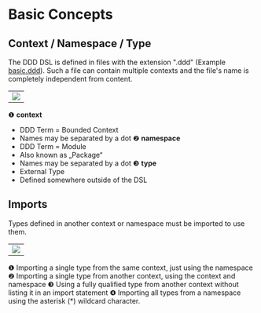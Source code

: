 # Basic Concepts

## Context / Namespace / Type
The DDD DSL is defined in files with the extension ".ddd" (Example [basic.ddd](basic.ddd)).
Such a file can contain multiple contexts and the file's name is completely independent from content.

<table><tr><td><img src="https://cdn.rawgit.com/fuinorg/org.fuin.dsl.ddd/f413369c3f27a1ae0851802b30bedafe44cddae8/doc/dsl/basic.ddd.svg"></td></tr></table>

&#x2776; **context**
* DDD Term = Bounded Context
* Names may be separated by a dot
&#x2777; **namespace**
* DDD Term = Module
* Also known as „Package“
* Names may be separated by a dot
&#x2778; **type**
* External Type
* Defined somewhere outside of the DSL

## Imports
Types defined in another context or namespace must be imported to use them.

<table><tr><td><img src="https://cdn.rawgit.com/fuinorg/org.fuin.dsl.ddd/f413369c3f27a1ae0851802b30bedafe44cddae8/doc/dsl/import.ddd.svg"></td></tr></table>

&#x2776; Importing a single type from the same context, just using the namespace
&#x2777; Importing a single type from another context, using the context and namespace
&#x2778; Using a fully qualified type from another context without listing it in an import statement
&#x2779; Importing all types from a namespace using the asterisk (*) wildcard character.

